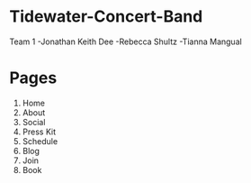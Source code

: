 # Tidewater-Concert-Band
Team 1
-Jonathan Keith Dee
-Rebecca Shultz
-Tianna Mangual

# Pages

1. Home
2. About
3. Social
4. Press Kit
5. Schedule
6. Blog
7. Join 
8. Book 
